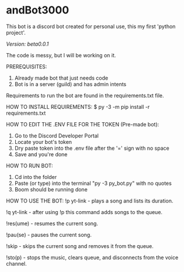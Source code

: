 # andBot3000
This bot is a discord bot created for personal use, this my first 'python project'.

*Version: beta0.0.1*

The code is messy, but I will be working on it.

PREREQUISITES:
1. Already made bot that just needs code
2. Bot is in a server (guild) and has admin intents

Requirements to run the bot are found in the requirements.txt file.

HOW TO INSTALL REQUIREMENTS:
$ py -3 -m pip install -r requirements.txt

HOW TO EDIT THE .ENV FILE FOR THE TOKEN (Pre-made bot):
1. Go to the Discord Developer Portal
2. Locate your bot's token
3. Dry paste token into the .env file after the '=' sign with no space
4. Save and you're done

HOW TO RUN BOT:
1. Cd into the folder
2. Paste  (or type) into the terminal "py -3 py_bot.py" with no quotes
3. Boom should be running done          

HOW TO USE THE BOT:
!p yt-link - plays a song and lists its duration.

!q yt-link - after using !p this command adds songs to the queue.

!res(ume) - resumes the current song.

!pau(se) - pauses the current song.

!skip - skips the current song and removes it from the queue.

!sto(p) - stops the music, clears queue, and disconnects from the voice channel.
